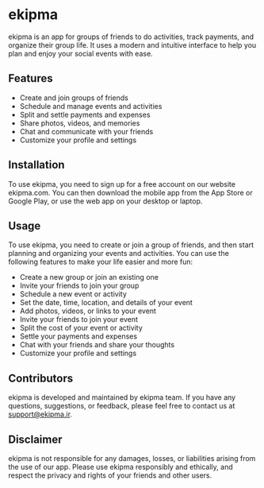 # ekipma

ekipma is an app for groups of friends to do activities, track payments, and organize their group life. It uses a modern and intuitive interface to help you plan and enjoy your social events with ease.

## Features

- Create and join groups of friends
- Schedule and manage events and activities
- Split and settle payments and expenses
- Share photos, videos, and memories
- Chat and communicate with your friends
- Customize your profile and settings

## Installation

To use ekipma, you need to sign up for a free account on our website ekipma.com. You can then download the mobile app from the App Store or Google Play, or use the web app on your desktop or laptop.

## Usage

To use ekipma, you need to create or join a group of friends, and then start planning and organizing your events and activities. You can use the following features to make your life easier and more fun:

- Create a new group or join an existing one
- Invite your friends to join your group
- Schedule a new event or activity
- Set the date, time, location, and details of your event
- Add photos, videos, or links to your event
- Invite your friends to join your event
- Split the cost of your event or activity
- Settle your payments and expenses
- Chat with your friends and share your thoughts
- Customize your profile and settings

## Contributors

ekipma is developed and maintained by ekipma team. If you have any questions, suggestions, or feedback, please feel free to contact us at support@ekipma.ir.

## Disclaimer

ekipma is not responsible for any damages, losses, or liabilities arising from the use of our app. Please use ekipma responsibly and ethically, and respect the privacy and rights of your friends and other users.
